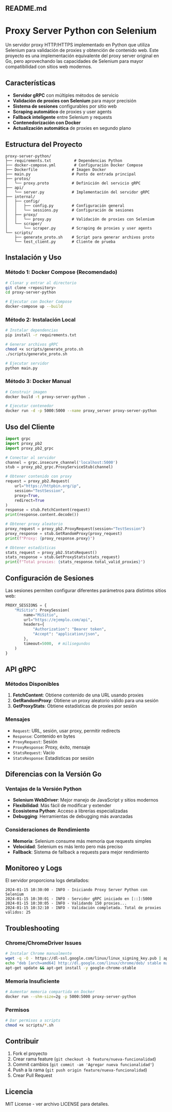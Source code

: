 ## README.md
# Proxy Server Python con Selenium

Un servidor proxy HTTP/HTTPS implementado en Python que utiliza Selenium para validación de proxies y obtención de contenido web. Este proyecto es una implementación equivalente del proxy server original en Go, pero aprovechando las capacidades de Selenium para mayor compatibilidad con sitios web modernos.

## Características

- **Servidor gRPC** con múltiples métodos de servicio
- **Validación de proxies con Selenium** para mayor precisión
- **Sistema de sesiones** configurables por sitio web
- **Scraping automático** de proxies y user agents
- **Fallback inteligente** entre Selenium y requests
- **Contenedorización con Docker**
- **Actualización automática** de proxies en segundo plano

## Estructura del Proyecto

```
proxy-server-python/
├── requirements.txt          # Dependencias Python
├── docker-compose.yml        # Configuración Docker Compose
├── Dockerfile               # Imagen Docker
├── main.py                  # Punto de entrada principal
├── protos/
│   └── proxy.proto          # Definición del servicio gRPC
├── api/
│   └── server.py            # Implementación del servidor gRPC
├── internal/
│   ├── config/
│   │   ├── config.py        # Configuración general
│   │   └── sessions.py      # Configuración de sesiones
│   ├── proxy/
│   │   └── proxy.py         # Validación de proxies con Selenium
│   └── scraper/
│       └── scraper.py       # Scraping de proxies y user agents
└── scripts/
    ├── generate_proto.sh    # Script para generar archivos proto
    └── test_client.py       # Cliente de prueba
```

## Instalación y Uso

### Método 1: Docker Compose (Recomendado)

```bash
# Clonar y entrar al directorio
git clone <repository>
cd proxy-server-python

# Ejecutar con Docker Compose
docker-compose up --build
```

### Método 2: Instalación Local

```bash
# Instalar dependencias
pip install -r requirements.txt

# Generar archivos gRPC
chmod +x scripts/generate_proto.sh
./scripts/generate_proto.sh

# Ejecutar servidor
python main.py
```

### Método 3: Docker Manual

```bash
# Construir imagen
docker build -t proxy-server-python .

# Ejecutar contenedor
docker run -d -p 5000:5000 --name proxy_server proxy-server-python
```

## Uso del Cliente

```python
import grpc
import proxy_pb2
import proxy_pb2_grpc

# Conectar al servidor
channel = grpc.insecure_channel('localhost:5000')
stub = proxy_pb2_grpc.ProxyServiceStub(channel)

# Obtener contenido con proxy
request = proxy_pb2.Request(
    url="https://httpbin.org/ip",
    session="TestSession",
    proxy=True,
    redirect=True
)
response = stub.FetchContent(request)
print(response.content.decode())

# Obtener proxy aleatorio
proxy_request = proxy_pb2.ProxyRequest(session="TestSession")
proxy_response = stub.GetRandomProxy(proxy_request)
print(f"Proxy: {proxy_response.proxy}")

# Obtener estadísticas
stats_request = proxy_pb2.StatsRequest()
stats_response = stub.GetProxyStats(stats_request)
print(f"Total proxies: {stats_response.total_valid_proxies}")
```

## Configuración de Sesiones

Las sesiones permiten configurar diferentes parámetros para distintos sitios web:

```python
PROXY_SESSIONS = {
    "MiSitio": ProxySession(
        name="MiSitio",
        url="https://ejemplo.com/api",
        headers={
            "Authorization": "Bearer token",
            "Accept": "application/json",
        },
        timeout=5000,  # milisegundos
    )
}
```

## API gRPC

### Métodos Disponibles

1. **FetchContent**: Obtiene contenido de una URL usando proxies
2. **GetRandomProxy**: Obtiene un proxy aleatorio válido para una sesión
3. **GetProxyStats**: Obtiene estadísticas de proxies por sesión

### Mensajes

- `Request`: URL, sesión, usar proxy, permitir redirects
- `Response`: Contenido en bytes
- `ProxyRequest`: Sesión
- `ProxyResponse`: Proxy, éxito, mensaje
- `StatsRequest`: Vacío
- `StatsResponse`: Estadísticas por sesión

## Diferencias con la Versión Go

### Ventajas de la Versión Python

- **Selenium WebDriver**: Mejor manejo de JavaScript y sitios modernos
- **Flexibilidad**: Más fácil de modificar y extender
- **Ecosistema Python**: Acceso a librerías especializadas
- **Debugging**: Herramientas de debugging más avanzadas

### Consideraciones de Rendimiento

- **Memoria**: Selenium consume más memoria que requests simples
- **Velocidad**: Selenium es más lento pero más preciso
- **Fallback**: Sistema de fallback a requests para mejor rendimiento

## Monitoreo y Logs

El servidor proporciona logs detallados:

```
2024-01-15 10:30:00 - INFO - Iniciando Proxy Server Python con Selenium
2024-01-15 10:30:01 - INFO - Servidor gRPC iniciado en [::]:5000
2024-01-15 10:30:05 - INFO - Validando 150 proxies...
2024-01-15 10:32:10 - INFO - Validación completada. Total de proxies válidos: 25
```

## Troubleshooting

### Chrome/ChromeDriver Issues

```bash
# Instalar Chrome manualmente
wget -q -O - https://dl-ssl.google.com/linux/linux_signing_key.pub | apt-key add -
echo "deb [arch=amd64] http://dl.google.com/linux/chrome/deb/ stable main" >> /etc/apt/sources.list.d/google.list
apt-get update && apt-get install -y google-chrome-stable
```

### Memoria Insuficiente

```bash
# Aumentar memoria compartida en Docker
docker run --shm-size=2g -p 5000:5000 proxy-server-python
```

### Permisos

```bash
# Dar permisos a scripts
chmod +x scripts/*.sh
```

## Contribuir

1. Fork el proyecto
2. Crear rama feature (`git checkout -b feature/nueva-funcionalidad`)
3. Commit cambios (`git commit -am 'Agregar nueva funcionalidad'`)
4. Push a la rama (`git push origin feature/nueva-funcionalidad`)
5. Crear Pull Request

## Licencia

MIT License - ver archivo LICENSE para detalles.